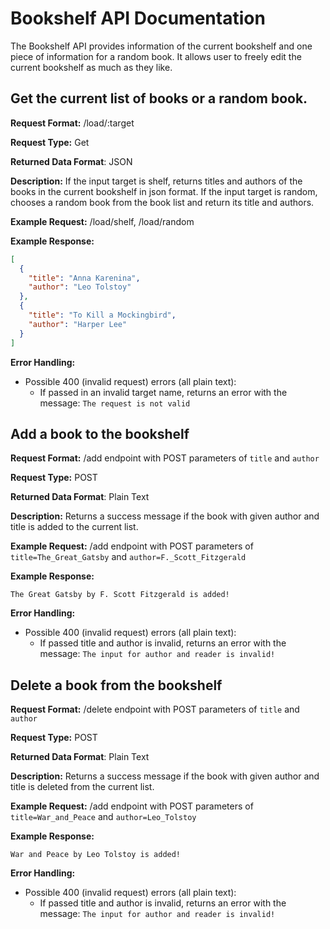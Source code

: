 # Bookshelf API Documentation
The Bookshelf API provides information of the current
bookshelf and one piece of information for a random book.
It allows user to freely edit the current bookshelf as
much as they like.

## Get the current list of books or a random book.
**Request Format:** /load/:target

**Request Type:** Get

**Returned Data Format**: JSON

**Description:** If the input target is shelf, returns titles and authors
of the books in the current bookshelf in json format. If the input target
is random, chooses a random book from the book list and return its title
and authors.

**Example Request:** /load/shelf, /load/random

**Example Response:**
```json
[
  {
    "title": "Anna Karenina",
    "author": "Leo Tolstoy"
  },
  {
    "title": "To Kill a Mockingbird",
    "author": "Harper Lee"
  }
]
```

**Error Handling:**
- Possible 400 (invalid request) errors (all plain text):
  - If passed in an invalid target name, returns an error with the message:
  `The request is not valid`

## Add a book to the bookshelf
**Request Format:** /add endpoint with POST parameters of `title` and `author`

**Request Type:** POST

**Returned Data Format**: Plain Text

**Description:** Returns a success message if the book with given author and
title is added to the current list.

**Example Request:** /add endpoint with POST parameters of
`title=The_Great_Gatsby` and `author=F._Scott_Fitzgerald`

**Example Response:**
```
The Great Gatsby by F. Scott Fitzgerald is added!
```

**Error Handling:**
- Possible 400 (invalid request) errors (all plain text):
  - If passed title and author is invalid, returns an error with the message:
  `The input for author and reader is invalid!`

## Delete a book from the bookshelf
**Request Format:** /delete endpoint with POST parameters of `title` and `author`

**Request Type:** POST

**Returned Data Format**: Plain Text

**Description:** Returns a success message if the book with given author and
title is deleted from the current list.

**Example Request:** /add endpoint with POST parameters of
`title=War_and_Peace` and `author=Leo_Tolstoy`

**Example Response:**
```
War and Peace by Leo Tolstoy is added!
```

**Error Handling:**
- Possible 400 (invalid request) errors (all plain text):
  - If passed title and author is invalid, returns an error with the message:
  `The input for author and reader is invalid!`
